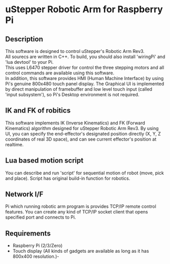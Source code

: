 # uStepper Robotic Arm for Raspberry Pi 
## Description
This software is designed to control uStepper's Robotic Arm Rev3.  
All sourecs are written in C++. To build, you should also install 'wiringPi' and 'lua devtool' to your Pi.  
This uses L6470 stepper driver for control the three stepping motors and all control commands are available using this software.  
In addition, this software provides HMI (Human Machine Interface) by using Pi's genuine 800x480 touch panel display. The Graphical UI is implemented by direct manipulation of framebuffer and low level touch input (called 'input subsystem'), so Pi's Desktop environment is not required.  

## IK and FK of robitics
This software implements IK (Inverse Kinematics) and FK (Forward Kinematics) algorithm designed for uStepper Robotic Arm Rev3.
By using UI, you can specify the end-effector's designated position directly (X, Y, Z coordinates of real 3D space), and can see current effector's position at realtime.

## Lua based motion script
You can describe and run 'script' for sequential motion of robot (move, pick and place). Script has original build-in function for robotics.  

## Network I/F
Pi which running robotic arm program is provides TCP/IP remote control features. You can create any kind of TCP/IP socket client that opens specified port and connects to Pi. 

## Requirements
- Raspberry Pi (2/3/Zero)
- Touch display (All kinds of gadgets are available as long as it has 800x400 resolution.)- 

